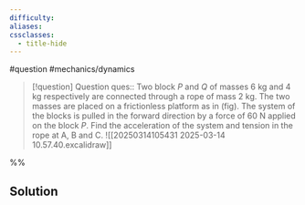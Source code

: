 ```yaml
---
difficulty: 
aliases: 
cssclasses:
  - title-hide
---
```

#question #mechanics/dynamics 

> [!question] Question 
> ques:: Two block $P$ and $Q$ of masses $6 \text{ kg}$ and $4 \text{ kg}$ respectively are connected through a rope of mass $2 \text{ kg}$. The two masses are placed on a frictionless platform as in (fig). The system of the blocks is pulled in the forward direction by a force of $60 \text{ N}$ applied on the block $P$. Find the acceleration of the system and tension in the rope at $\text{A, B and C}$. ![[20250314105431 2025-03-14 10.57.40.excalidraw]]

%%
## Solution


